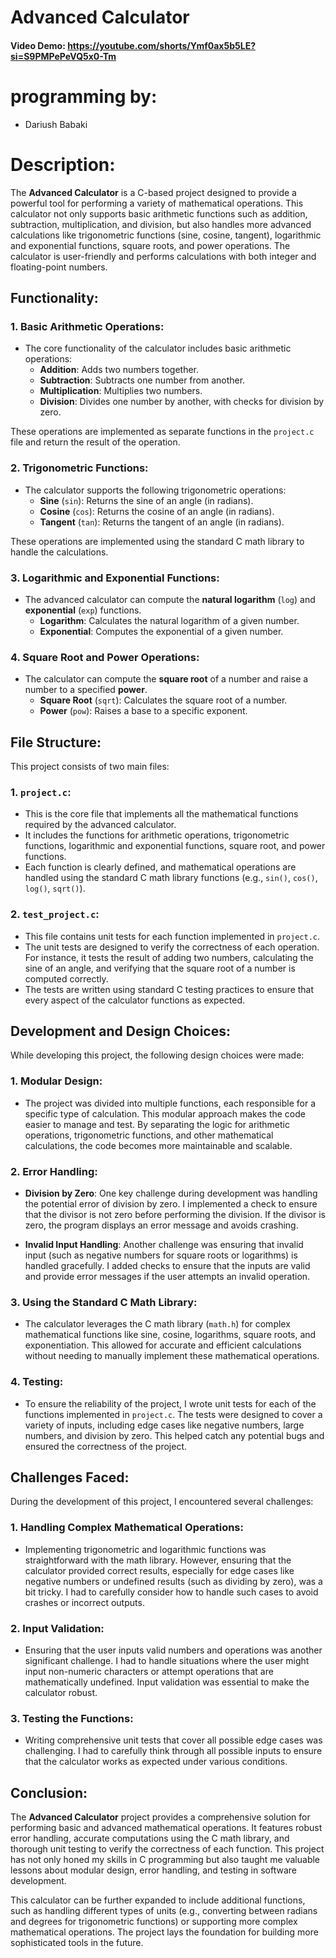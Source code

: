 # Advanced Calculator
#### Video Demo: <https://youtube.com/shorts/Ymf0ax5b5LE?si=S9PMPePeVQ5x0-Tm>

# programming by:
- Dariush Babaki 

# Description:

The **Advanced Calculator** is a C-based project designed to provide a powerful tool for performing a variety of mathematical operations. This calculator not only supports basic arithmetic functions such as addition, subtraction, multiplication, and division, but also handles more advanced calculations like trigonometric functions (sine, cosine, tangent), logarithmic and exponential functions, square roots, and power operations. The calculator is user-friendly and performs calculations with both integer and floating-point numbers.

## Functionality:

### 1. **Basic Arithmetic Operations**:
   - The core functionality of the calculator includes basic arithmetic operations:
     - **Addition**: Adds two numbers together.
     - **Subtraction**: Subtracts one number from another.
     - **Multiplication**: Multiplies two numbers.
     - **Division**: Divides one number by another, with checks for division by zero.

   These operations are implemented as separate functions in the `project.c` file and return the result of the operation.

### 2. **Trigonometric Functions**:
   - The calculator supports the following trigonometric operations:
     - **Sine** (`sin`): Returns the sine of an angle (in radians).
     - **Cosine** (`cos`): Returns the cosine of an angle (in radians).
     - **Tangent** (`tan`): Returns the tangent of an angle (in radians).

   These operations are implemented using the standard C math library to handle the calculations.

### 3. **Logarithmic and Exponential Functions**:
   - The advanced calculator can compute the **natural logarithm** (`log`) and **exponential** (`exp`) functions.
     - **Logarithm**: Calculates the natural logarithm of a given number.
     - **Exponential**: Computes the exponential of a given number.

### 4. **Square Root and Power Operations**:
   - The calculator can compute the **square root** of a number and raise a number to a specified **power**.
     - **Square Root** (`sqrt`): Calculates the square root of a number.
     - **Power** (`pow`): Raises a base to a specific exponent.

## File Structure:

This project consists of two main files:

### 1. **`project.c`**:
   - This is the core file that implements all the mathematical functions required by the advanced calculator.
   - It includes the functions for arithmetic operations, trigonometric functions, logarithmic and exponential functions, square root, and power functions.
   - Each function is clearly defined, and mathematical operations are handled using the standard C math library functions (e.g., `sin()`, `cos()`, `log()`, `sqrt()`).

### 2. **`test_project.c`**:
   - This file contains unit tests for each function implemented in `project.c`.
   - The unit tests are designed to verify the correctness of each operation. For instance, it tests the result of adding two numbers, calculating the sine of an angle, and verifying that the square root of a number is computed correctly.
   - The tests are written using standard C testing practices to ensure that every aspect of the calculator functions as expected.

## Development and Design Choices:

While developing this project, the following design choices were made:

### 1. **Modular Design**:
   - The project was divided into multiple functions, each responsible for a specific type of calculation. This modular approach makes the code easier to manage and test. By separating the logic for arithmetic operations, trigonometric functions, and other mathematical calculations, the code becomes more maintainable and scalable.

### 2. **Error Handling**:
   - **Division by Zero**: One key challenge during development was handling the potential error of division by zero. I implemented a check to ensure that the divisor is not zero before performing the division. If the divisor is zero, the program displays an error message and avoids crashing.

   - **Invalid Input Handling**: Another challenge was ensuring that invalid input (such as negative numbers for square roots or logarithms) is handled gracefully. I added checks to ensure that the inputs are valid and provide error messages if the user attempts an invalid operation.

### 3. **Using the Standard C Math Library**:
   - The calculator leverages the C math library (`math.h`) for complex mathematical functions like sine, cosine, logarithms, square roots, and exponentiation. This allowed for accurate and efficient calculations without needing to manually implement these mathematical operations.

### 4. **Testing**:
   - To ensure the reliability of the project, I wrote unit tests for each of the functions implemented in `project.c`. The tests were designed to cover a variety of inputs, including edge cases like negative numbers, large numbers, and division by zero. This helped catch any potential bugs and ensured the correctness of the project.

## Challenges Faced:

During the development of this project, I encountered several challenges:

### 1. **Handling Complex Mathematical Operations**:
   - Implementing trigonometric and logarithmic functions was straightforward with the math library. However, ensuring that the calculator provided correct results, especially for edge cases like negative numbers or undefined results (such as dividing by zero), was a bit tricky. I had to carefully consider how to handle such cases to avoid crashes or incorrect outputs.

### 2. **Input Validation**:
   - Ensuring that the user inputs valid numbers and operations was another significant challenge. I had to handle situations where the user might input non-numeric characters or attempt operations that are mathematically undefined. Input validation was essential to make the calculator robust.

### 3. **Testing the Functions**:
   - Writing comprehensive unit tests that cover all possible edge cases was challenging. I had to carefully think through all possible inputs to ensure that the calculator works as expected under various conditions.

## Conclusion:

The **Advanced Calculator** project provides a comprehensive solution for performing basic and advanced mathematical operations. It features robust error handling, accurate computations using the C math library, and thorough unit testing to verify the correctness of each function. This project has not only honed my skills in C programming but also taught me valuable lessons about modular design, error handling, and testing in software development.

This calculator can be further expanded to include additional functions, such as handling different types of units (e.g., converting between radians and degrees for trigonometric functions) or supporting more complex mathematical operations. The project lays the foundation for building more sophisticated tools in the future.
